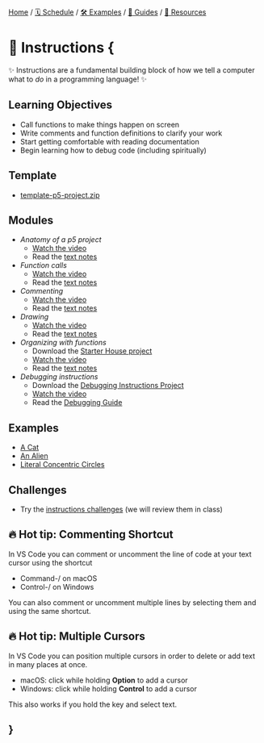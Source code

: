 [Home](../../) / [🗓 Schedule](../../schedule) / [🛠 Examples](../../examples/) / [💫 Guides](../../guides/) / [💎 Resources](../../resources.md)

# 💬 Instructions {

✨ Instructions are a fundamental building block of how we tell a computer what to *do* in a programming language! ✨

## Learning Objectives

- Call functions to make things happen on screen
- Write comments and function definitions to clarify your work
- Start getting comfortable with reading documentation
- Begin learning how to debug code (including spiritually)

## Template

- [template-p5-project.zip](../../templates/template-p5-project.zip)

## Modules

- *Anatomy of a p5 project* 
    - [Watch the video](https://concordia.yuja.com/V/Video?v=1071097&node=5700486&a=111305522)
    - Read the [text notes](./anatomy-of-a-p5-project.md)
- *Function calls* 
    - [Watch the video](https://concordia.yuja.com/V/Video?v=1071102&node=5700512&a=168592546)
    - Read the [text notes](./function-calls.md)
- *Commenting* 
    - [Watch the video](https://concordia.yuja.com/V/Video?v=1071098&node=5700487&a=127828488)
    - Read the [text notes](./commenting.md)
- *Drawing* 
    - [Watch the video](https://concordia.yuja.com/V/Video?v=1071100&node=5700510&a=164829611)
    - Read the [text notes](./drawing.md)
- *Organizing with functions* 
    - Download the [Starter House project](./examples/starter-house.zip)
    - [Watch the video](https://concordia.yuja.com/V/Video?v=1071103&node=5700520&a=202854226)
    - Read the [text notes](./organizing-with-functions.md)
- *Debugging instructions*
    - Download the [Debugging Instructions Project](../../debugging/debugging-instructions.zip)
    - [Watch the video](https://concordia.yuja.com/V/Video?v=1075225&node=5841569&a=119737574)
    - Read the [Debugging Guide](../../guides/debugging-guide.md)

## Examples

- [A Cat](https://editor.p5js.org/pippinbarr/sketches/ITqmsuA-b)
- [An Alien](https://editor.p5js.org/pippinbarr/sketches/rrmbd-C5M)
- [Literal Concentric Circles](https://editor.p5js.org/pippinbarr/sketches/6R1uu5aIL)

## Challenges

- Try the [instructions challenges](./challenges/drawing-challenges.md) (we will review them in class)

## 🔥 Hot tip: Commenting Shortcut

In VS Code you can comment or uncomment the line of code at your text cursor using the shortcut
- Command-/ on macOS
- Control-/ on Windows

You can also comment or uncomment multiple lines by selecting them and using the same shortcut.

## 🔥 Hot tip: Multiple Cursors

In VS Code you can position multiple cursors in order to delete or add text in many places at once. 
- macOS: click while holding **Option** to add a cursor
- Windows: click while holding **Control** to add a cursor

This also works if you hold the key and select text.

## }